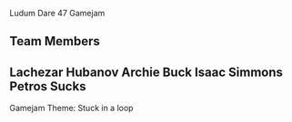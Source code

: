 Ludum Dare 47 Gamejam

Team Members
--------------------------
Lachezar Hubanov
Archie Buck
Isaac Simmons
Petros Sucks
---------------------------

Gamejam Theme: Stuck in a loop
